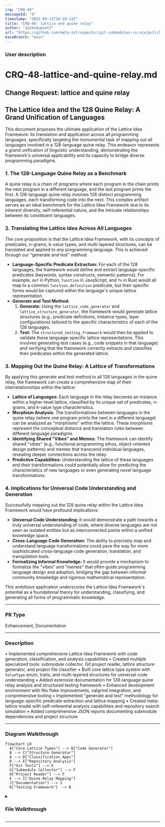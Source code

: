 ```yaml
---
crq: "CRQ-48"
messageId: "9"
timestamp: "2025-09-11T18:59:14Z"
title: "CRQ-48: lattice and quine relay"
author: "jmikedupont2"
url: "https://github.com/meta-introspector/git-submodules-rs-nix/pull/9"
baseBranch: "main"
---
```


### **User description**
# CRQ-48-lattice-and-quine-relay.md

## Change Request: lattice and quine relay
## The Lattice Idea and the 128 Quine Relay: A Grand Unification of Languages

This document proposes the ultimate application of the Lattice Idea Framework: its translation and application across all programming languages, specifically targeting the monumental task of mapping out all languages involved in a 128-language quine relay. This endeavor represents a grand unification of linguistic understanding, demonstrating the framework's universal applicability and its capacity to bridge diverse programming paradigms.

### 1. The 128-Language Quine Relay as a Benchmark

A quine relay is a chain of programs where each program in the chain prints the next program in a different language, and the last program prints the first. A 128-language quine relay involves 128 distinct programming languages, each transforming code into the next. This complex artifact serves as an ideal benchmark for the Lattice Idea Framework due to its inherent diversity, self-referential nature, and the intricate relationships between its constituent languages.

### 2. Translating the Lattice Idea Across All Languages

The core proposition is that the Lattice Idea Framework, with its concepts of predicates, n-grams, k-value types, and multi-layered structures, can be translated and applied to *any* programming language. This is achieved through our "generate and test" method:

*   **Language-Specific Predicate Extraction:** For each of the 128 languages, the framework would define and extract language-specific predicates (keywords, syntax constructs, semantic patterns). For example, `def` in Python, `function` in JavaScript, and `fn` in Rust would all map to a common `function_definition` predicate, but their specific forms would be captured within the language's unique lattice representation.
*   **Generate and Test Method:**
    1.  **Generate:** Using the `lattice_code_generator` and `lattice_structure_generator`, the framework would generate lattice structures (e.g., predicate definitions, instance types, layer configurations) tailored to the specific characteristics of each of the 128 languages.
    2.  **Test:** The `structured_testing_framework` would then be applied to validate these language-specific lattice representations. This involves generating test cases (e.g., code snippets in that language) and verifying that the framework correctly extracts and classifies their predicates within the generated lattice.

### 3. Mapping Out the Quine Relay: A Lattice of Transformations

By applying this generate and test method to all 128 languages in the quine relay, the framework can create a comprehensive map of their interrelationships within the lattice:

*   **Lattice of Languages:** Each language in the relay becomes an instance within a higher-level lattice, classified by its unique set of predicates, n-grams, and k-value type characteristics.
*   **Morphism Analysis:** The transformations between languages in the quine relay (where one program prints the next in a different language) can be analyzed as "morphisms" within the lattice. These morphisms represent the conceptual distance and translation rules between different language paradigms.
*   **Identifying Shared "Vibes" and Memes:** The framework can identify shared "vibes" (e.g., functional programming ethos, object-oriented design patterns) and memes that transcend individual languages, revealing deeper connections across the relay.
*   **Predictive Capabilities:** Understanding the lattice of these languages and their transformations could potentially allow for predicting the characteristics of new languages or even generating novel language transformations.

### 4. Implications for Universal Code Understanding and Generation

Successfully mapping out the 128 quine relay within the Lattice Idea Framework would have profound implications:

*   **Universal Code Understanding:** It would demonstrate a path towards a truly universal understanding of code, where diverse languages are not seen as isolated entities but as interconnected points within a unified knowledge space.
*   **Cross-Language Code Generation:** The ability to precisely map and understand language transformations could pave the way for more sophisticated cross-language code generation, translation, and transpilation tools.
*   **Formalizing Informal Knowledge:** It would provide a mechanism to formalize the "vibes" and "memes" that often guide programming language design and adoption, bridging the gap between informal community knowledge and rigorous mathematical representation.

This ambitious application underscores the Lattice Idea Framework's potential as a foundational theory for understanding, classifying, and generating all forms of programmatic knowledge.


___

### **PR Type**
Enhancement, Documentation


___

### **Description**
• Implemented comprehensive Lattice Idea Framework with code generation, classification, and analysis capabilities
• Created multiple specialized tools: submodule collector, Git project reader, lattice structure generator, and project file classifier
• Built core lattice type system with `ValueType` enum, traits, and multi-layered structures for universal code understanding
• Added extensive documentation for 128-language quine relay analysis and structured testing framework
• Enhanced development environment with Nix flake improvements, valgrind integration, and comprehensive tooling
• Implemented "generate and test" methodology for language-specific predicate extraction and lattice mapping
• Created meta-lattice model with self-referential analysis capabilities and repository search simulation
• Added comprehensive JSON reports documenting submodule dependencies and project structure


___

### Diagram Walkthrough


```mermaid
flowchart LR
  A["Core Lattice Types"] --> B["Code Generator"]
  B --> C["Structure Generator"]
  A --> D["Classification Apps"]
  D --> E["Repository Analysis"]
  F["Git Tools"] --> E
  G["Submodule Collector"] --> F
  H["Project Reader"] --> F
  E --> I["Quine Relay Mapping"]
  J["Documentation"] --> I
  K["Testing Framework"] --> B
```



<details> <summary><h3> File Walkthrough</h3></summary>

<table><thead><tr><th></th><th align="left">Relevant files</th></tr></thead><tbody><tr><td><strong>Configuration changes</strong></td><td><details><summary>2 files</summary><table>
<tr>
  <td>
    <details>
      <summary><strong>flake.nix</strong><dd><code>Enhanced Nix flake with submodule-collector package and development </code><br><code>tools</code></dd></summary>
<hr>

flake.nix

• Removed empty line at the beginning of the file<br> • Added <br><code>submodule-collector</code> package build configuration with Rust toolchain <br>dependencies<br> • Added development tools including <code>jq</code>, <code>valgrind</code>, and <br>various Emacs packages for Rust/OCaml development<br> • Added shell <br>formatting tools like <code>shellcheck</code>, <code>shfmt</code>, and <code>nixpkgs-fmt</code>


</details>


  </td>
  <td><a href="https://github.com/meta-introspector/git-submodules-rs-nix/pull/9/files#diff-206b9ce276ab5971a2489d75eb1b12999d4bf3843b7988cbe8d687cfde61dea0">+34/-1</a>&nbsp; &nbsp; </td>

</tr>

<tr>
  <td>
    <details>
      <summary><strong>shell.nix</strong><dd><code>Added valgrind to development shell dependencies</code>&nbsp; &nbsp; &nbsp; &nbsp; &nbsp; &nbsp; &nbsp; &nbsp; &nbsp; </dd></summary>
<hr>

shell.nix

• Added <code>pkgs.valgrind</code> to the buildInputs list for memory profiling <br>capabilities


</details>


  </td>
  <td><a href="https://github.com/meta-introspector/git-submodules-rs-nix/pull/9/files#diff-e53dfbfffe62ae3c0b411b3938ccffa9fb6a2ecc565f55785ef8daa756631a6b">+1/-1</a>&nbsp; &nbsp; &nbsp; </td>

</tr>
</table></details></td></tr><tr><td><strong>Enhancement</strong></td><td><details><summary>16 files</summary><table>
<tr>
  <td>
    <details>
      <summary><strong>lib.rs</strong><dd><code>Implemented lattice code generation library with procedural macros</code></dd></summary>
<hr>

lattice_code_generator/src/lib.rs

• Created comprehensive code generation library for the Lattice Idea <br>Framework<br> • Implements functions to generate Rust code for <code>ValueType</code> <br>enum, traits, structs, and lattice components<br> • Uses <code>proc_macro2</code> and <br><code>quote</code> crates for programmatic Rust code generation<br> • Includes <br>extensive test coverage for generated code validation


</details>


  </td>
  <td><a href="https://github.com/meta-introspector/git-submodules-rs-nix/pull/9/files#diff-243854d89636db85a935fa955ee16fa44ea3ca7092902bc29701c3a825b0ba0a">+296/-0</a>&nbsp; </td>

</tr>

<tr>
  <td>
    <details>
      <summary><strong>main.rs</strong><dd><code>Implemented Git submodule collector tool with recursive scanning</code></dd></summary>
<hr>

submodule-collector/src/main.rs

• Created command-line tool for scanning Git repositories and their <br>submodules recursively<br> • Implements comprehensive JSON report <br>generation with repository and submodule information<br> • Handles nested <br>submodules and error resilience with detailed failure reporting<br> • Uses <br><code>clap</code>, <code>serde</code>, <code>git2</code>, and <code>walkdir</code> crates for functionality


</details>


  </td>
  <td><a href="https://github.com/meta-introspector/git-submodules-rs-nix/pull/9/files#diff-a47f0db0f72bdfe38e4c5fc28fcb76ddd4adc991f2b12a672f14f8348411c83a">+279/-0</a>&nbsp; </td>

</tr>

<tr>
  <td>
    <details>
      <summary><strong>main.rs</strong><dd><code>Built project file lattice classification system</code>&nbsp; &nbsp; &nbsp; &nbsp; &nbsp; &nbsp; &nbsp; &nbsp; &nbsp; </dd></summary>
<hr>

project_file_lattice_builder/src/main.rs

• Created conceptual lattice builder for project files classification<br> <br>• Implements predicate-based file analysis using word predicates and <br>classification paths<br> • Demonstrates mapping files as "large objects" <br>into lattice structure hierarchy<br> • Includes comprehensive test <br>coverage for predicate extraction and classification


</details>


  </td>
  <td><a href="https://github.com/meta-introspector/git-submodules-rs-nix/pull/9/files#diff-307096deb9eb86f24a90391b001a081a638672a52f8c27651d21c72bcfdcd2a1">+202/-0</a>&nbsp; </td>

</tr>

<tr>
  <td>
    <details>
      <summary><strong>lattice_mapper_app.rs</strong><dd><code>Created lattice mapper for existing code classification</code>&nbsp; &nbsp; </dd></summary>
<hr>

src/lattice_mapper_app.rs

• Implemented conceptual lattice mapping application for existing code <br>classification<br> • Demonstrates "generate and test" method by mapping <br>code into pre-generated lattice structures<br> • Includes simplified <br>lattice types and predicate-based similarity matching<br> • Shows bridge <br>between lattice structure generation and repository classification


</details>


  </td>
  <td><a href="https://github.com/meta-introspector/git-submodules-rs-nix/pull/9/files#diff-d4b10dc90da2ebd2e54c216c08faf398915f797cc4bf2e94185cd40832762c62">+209/-0</a>&nbsp; </td>

</tr>

<tr>
  <td>
    <details>
      <summary><strong>lattice_types.rs</strong><dd><code>Implemented core lattice type system and framework structures</code></dd></summary>
<hr>

src/lattice_types.rs

• Defined core lattice framework types including <code>ValueType</code> enum and <br>trait system<br> • Implemented generic <code>Instance</code>, <code>LatticeLayer</code>, and <code>Lattice</code> <br>structs with trait objects<br> • Created demonstration of multi-layered <br>lattice with different value types (2-value, 3-value)<br> • Includes <br>comprehensive type system for the Lattice Idea Framework


</details>


  </td>
  <td><a href="https://github.com/meta-introspector/git-submodules-rs-nix/pull/9/files#diff-b4cbc31fe99d9b693a12612fdfbcbb6a05afbab7836ee96ef34759a80eea2dfc">+196/-0</a>&nbsp; </td>

</tr>

<tr>
  <td>
    <details>
      <summary><strong>repo_search_simulator.rs</strong><dd><code>Built repository search simulator with predicate-based classification</code></dd></summary>
<hr>

src/repo_search_simulator.rs

• Created repository search simulation using predicate-based <br>classification<br> • Implements "search by example" functionality across <br>mock repositories<br> • Demonstrates lattice framework application for <br>large codebase similarity detection<br> • Includes predicate extraction <br>and similarity scoring algorithms


</details>


  </td>
  <td><a href="https://github.com/meta-introspector/git-submodules-rs-nix/pull/9/files#diff-0fd44409289d811f50e94913ae801d7ed5c483e8798303c297ac9854807cfe41">+202/-0</a>&nbsp; </td>

</tr>

<tr>
  <td>
    <details>
      <summary><strong>meta_lattice_model.rs</strong><dd><code>Created meta-lattice model with self-referential analysis capabilities</code></dd></summary>
<hr>

src/meta_lattice_model.rs

• Implemented self-referential meta-model of the Lattice Idea <br>Framework<br> • Demonstrates framework's capacity for analyzing its own <br>structure and finding similar models<br> • Creates conceptual <br>representation with multi-layered concept hierarchy<br> • Shows <br>self-analysis and similarity detection capabilities


</details>


  </td>
  <td><a href="https://github.com/meta-introspector/git-submodules-rs-nix/pull/9/files#diff-4ad95f3ed0d6e795cabcf8199fb28fa159aef84b4f32e578f55079fa94e07625">+153/-0</a>&nbsp; </td>

</tr>

<tr>
  <td>
    <details>
      <summary><strong>analyze_strings.rs</strong><dd><code>Enhanced string analysis with n-gram generation and ontology </code><br><code>compression</code></dd></summary>
<hr>

report-analyzer-rs/src/analyze_strings.rs

• Implemented comprehensive string analysis with token frequency <br>counting<br> • Added n-gram generation and analysis with iterative <br>compression using emoji ontology<br> • Created suggested rules generation <br>based on token patterns and frequencies<br> • Includes convergence <br>detection and practical iteration limits


</details>


  </td>
  <td><a href="https://github.com/meta-introspector/git-submodules-rs-nix/pull/9/files#diff-2972c1dbf1387f1fc356a8a7315beb271dcacb9eb512719d2ac60d15084a7c1a">+171/-0</a>&nbsp; </td>

</tr>

<tr>
  <td>
    <details>
      <summary><strong>lattice_classifier_app.rs</strong><dd><code>Built lattice classifier for predicate-based text classification</code></dd></summary>
<hr>

src/lattice_classifier_app.rs

• Created lattice-based text classification application using <br>predicate presence<br> • Implements word predicate extraction and instance <br>representation in lattice layers<br> • Demonstrates "search by example" <br>classification with conceptual lattice structures<br> • Shows practical <br>application of generated lattice types for text analysis


</details>


  </td>
  <td><a href="https://github.com/meta-introspector/git-submodules-rs-nix/pull/9/files#diff-2046e6cf0881f2c6f04e40c623dbf7b071fa54d0b330bd758caea2f306c79f59">+188/-0</a>&nbsp; </td>

</tr>

<tr>
  <td>
    <details>
      <summary><strong>lib.rs</strong><dd><code>Implemented Git project reader library with comprehensive testing</code></dd></summary>
<hr>

git_project_reader/src/lib.rs

• Created library for reading Git project information including <br>tracked files and status<br> • Implements <code>GitProjectInfo</code> struct with <br>comprehensive repository data collection<br> • Uses <code>git2</code> crate for <br>repository operations and shell commands for git status<br> • Includes <br>extensive test coverage with temporary repository creation


</details>


  </td>
  <td><a href="https://github.com/meta-introspector/git-submodules-rs-nix/pull/9/files#diff-258b44c334cd672e0393e8cad155edd07074a84e46a6c7389d9d227e07b3e1d8">+174/-0</a>&nbsp; </td>

</tr>

<tr>
  <td>
    <details>
      <summary><strong>grand_unified_search.rs</strong><dd><code>Outlined Grand Unified Search system with self-analysis capabilities</code></dd></summary>
<hr>

src/grand_unified_search.rs

• Created conceptual outline for Grand Unified Search system<br> • <br>Demonstrates self-parsing, similarity search across repositories, and <br>LLM integration<br> • Includes placeholder implementations for <code>syn</code> <br>parsing, LLM queries, and submodule tools<br> • Shows theoretical <br>framework for large-scale code analysis and knowledge extraction


</details>


  </td>
  <td><a href="https://github.com/meta-introspector/git-submodules-rs-nix/pull/9/files#diff-b8a48c02f53b75052bc23d20df7488207a5b86d7815d3fb29ef0b8b985553ab1">+148/-0</a>&nbsp; </td>

</tr>

<tr>
  <td>
    <details>
      <summary><strong>lattice_model.rs</strong><dd><code>Created foundational lattice model types and predicate classifier</code></dd></summary>
<hr>

src/lattice_model.rs

• Implemented core lattice model types with <code>ValueType</code> enum and trait <br>system<br> • Created <code>Instance</code>, <code>LatticeLayer</code>, and <code>Lattice</code> structs for <br>framework representation<br> • Added <code>PredicateClassifier</code> for word <br>predicate extraction from text<br> • Provides foundational types for the <br>Lattice Idea Framework implementation


</details>


  </td>
  <td><a href="https://github.com/meta-introspector/git-submodules-rs-nix/pull/9/files#diff-780a4d5fb95789264d299113f8c45e066dafc4aa039180f7494020e35c5246b6">+136/-0</a>&nbsp; </td>

</tr>

<tr>
  <td>
    <details>
      <summary><strong>word_predicate_analyzer.rs</strong><dd><code>Built word predicate analyzer with n-gram generation</code>&nbsp; &nbsp; &nbsp; &nbsp; &nbsp; </dd></summary>
<hr>

src/word_predicate_analyzer.rs

• Implemented word predicate analysis using lattice type definitions<br> • <br>Created text tokenization and vocabulary-based predicate extraction<br> • <br>Added n-gram generation for predicate sequences and pattern analysis<br> • <br>Demonstrates practical application of lattice framework for text <br>analysis


</details>


  </td>
  <td><a href="https://github.com/meta-introspector/git-submodules-rs-nix/pull/9/files#diff-8b1a5639c122dab7e9c36fd0dac9ffa1dd9fbbbb4fb5d68eca6be406d0f63e83">+95/-0</a>&nbsp; &nbsp; </td>

</tr>

<tr>
  <td>
    <details>
      <summary><strong>main.rs</strong><dd><code>Implemented lattice structure generator with hierarchical organization</code></dd></summary>
<hr>

lattice_structure_generator/src/main.rs

• Created structured lattice generation system with parameterized <br>configuration<br> • Generates hierarchical directory structure <br>representing lattice layers and instances<br> • Uses <br><code>lattice_code_generator</code> library to create core lattice components<br> • <br>Demonstrates conceptual mapping of existing code into generated <br>lattice structure


</details>


  </td>
  <td><a href="https://github.com/meta-introspector/git-submodules-rs-nix/pull/9/files#diff-0503dd508e5c7168f8b6b74fb16594f291c5cead8790bfaec55d85ac576166f2">+82/-0</a>&nbsp; &nbsp; </td>

</tr>

<tr>
  <td>
    <details>
      <summary><strong>lib.rs</strong><dd><code>Added ZOS lattice builder for project file classification</code></dd></summary>
<hr>

src/lib.rs

• Added <code>build_zos_lattice</code> function for creating project-specific <br>lattice structures<br> • Implements file classification into different <br>lattice layers based on file types and paths<br> • Uses predicate-based <br>classification for organizing files into conceptual hierarchy<br> • <br>Integrates with lattice model types for comprehensive project analysis


</details>


  </td>
  <td><a href="https://github.com/meta-introspector/git-submodules-rs-nix/pull/9/files#diff-b1a35a68f14e696205874893c07fd24fdb88882b47c23cc0e0c80a30c7d53759">+78/-0</a>&nbsp; &nbsp; </td>

</tr>

<tr>
  <td>
    <details>
      <summary><strong>main.rs</strong><dd><code>Built lattice generator application for code generation workflow</code></dd></summary>
<hr>

lattice_generator_app/src/main.rs

• Created application for generating lattice code components to files<br> <br>• Uses <code>lattice_code_generator</code> library to create all core lattice <br>structures<br> • Writes generated Rust code to organized file structure in <br>output directory<br> • Provides practical tool for creating lattice <br>framework implementations


</details>


  </td>
  <td><a href="https://github.com/meta-introspector/git-submodules-rs-nix/pull/9/files#diff-ba3c74e9dedda9c826a5198e4fb1879be1cc3251ad2be3b8bd4cef25d22bf646">+56/-0</a>&nbsp; &nbsp; </td>

</tr>
</table></details></td></tr><tr><td><strong>Tests</strong></td><td><details><summary>1 files</summary><table>
<tr>
  <td>
    <details>
      <summary><strong>git-config-parser.rs</strong><dd><code>Added comprehensive tests for Git configuration parser</code>&nbsp; &nbsp; &nbsp; </dd></summary>
<hr>

src/bin/git-config-parser.rs

• Added comprehensive test suite for Git configuration parsing <br>functions<br> • Tests cover empty configs, sections-only, comments, <br>multiple sections, and submodules<br> • Validates parsing of <code>.gitconfig</code> <br>and <code>.gitmodules</code> file formats<br> • Ensures robust handling of various Git <br>configuration scenarios


</details>


  </td>
  <td><a href="https://github.com/meta-introspector/git-submodules-rs-nix/pull/9/files#diff-c6637247fafdce9d1d89c2b644040bf28a6f3f2adac43f626011adbf1cb6a975">+131/-1</a>&nbsp; </td>

</tr>
</table></details></td></tr><tr><td><strong>Documentation</strong></td><td><details><summary>5 files</summary><table>
<tr>
  <td>
    <details>
      <summary><strong>submodule_report.json</strong><dd><code>Complete submodule inventory and dependency mapping report</code></dd></summary>
<hr>

submodule_report.json

• Added comprehensive JSON report documenting 2021 lines of repository <br>and submodule information<br> • Cataloged repositories with their paths, <br>URLs, and nested submodule structures<br> • Included major projects like <br>lattice-introspector, minizinc-introspector, git-submodule-tools-rs, <br>and various vendor dependencies<br> • Documented complex submodule <br>hierarchies with external dependencies from GitHub, Apache, <br>WebAssembly, and other sources


</details>


  </td>
  <td><a href="https://github.com/meta-introspector/git-submodules-rs-nix/pull/9/files#diff-cf55860203aefdb6b0dd57e87aa0929dd59f5d9ef2f3e88568b54dc25898e3a7">+2021/-0</a></td>

</tr>

<tr>
  <td>
    <details>
      <summary><strong>CRQ-48-lattice-and-quine-relay.md</strong><dd><code>Lattice framework for 128-language quine relay analysis</code>&nbsp; &nbsp; </dd></summary>
<hr>

docs/crq_standardized/CRQ-48-lattice-and-quine-relay.md

• Added comprehensive documentation for the Lattice Idea Framework <br>applied to 128-language quine relay<br> • Described methodology for <br>language-specific predicate extraction using <code>def</code>, <code>function</code>, <code>fn</code> <br>keywords<br> • Outlined generate and test approach with <br><code>lattice_code_generator</code> and <code>structured_testing_framework</code><br> • Detailed <br>morphism analysis and predictive capabilities for cross-language <br>transformations


</details>


  </td>
  <td><a href="https://github.com/meta-introspector/git-submodules-rs-nix/pull/9/files#diff-ac1a0c1e2463866634f85d0f5f1d0869206ca883b75cacc57a8ecd6e324310ce">+38/-0</a>&nbsp; &nbsp; </td>

</tr>

<tr>
  <td>
    <details>
      <summary><strong>structured_testing_framework.md</strong><dd><code>Structured testing framework for knowledge extraction</code>&nbsp; &nbsp; &nbsp; &nbsp; </dd></summary>
<hr>

docs/structured_testing_framework.md

• Introduced structured testing framework based on Lattice Idea <br>principles<br> • Defined lattice-guided test case generation and <br>predicate-driven assertions<br> • Outlined layered evaluation methodology <br>from simple to complex k-value types<br> • Described resonance <br>verification and iterative improvement processes


</details>


  </td>
  <td><a href="https://github.com/meta-introspector/git-submodules-rs-nix/pull/9/files#diff-9f5eb85b0a07c965e710e4da924aa3748a0d39a6bdabf23e67b320caed5ec658">+38/-0</a>&nbsp; &nbsp; </td>

</tr>

<tr>
  <td>
    <details>
      <summary><strong>CRQ-003-deep-dive-and-reflection-on-nix-development-environment-graph.md</strong><dd><code>Nix development environment graph analysis change request</code></dd></summary>
<hr>

docs/crq_standardized/CRQ-003-deep-dive-and-reflection-on-nix-development-environment-graph.md

• Added change request for analyzing Nix development environment <br>dependency graph<br> • Outlined methodology for examining <br><code>devshell_graph.dot</code> file nodes and edges<br> • Described reflection process <br>for documenting graph structure and optimization opportunities<br> • <br>Included partial progress notes on initial DOT file observations


</details>


  </td>
  <td><a href="https://github.com/meta-introspector/git-submodules-rs-nix/pull/9/files#diff-b282b43f374ed6c51133aa4111b710c2805811f8607431640736bdf06eb4e940">+58/-0</a>&nbsp; &nbsp; </td>

</tr>

<tr>
  <td>
    <details>
      <summary><strong>CRQ-018-the-branch-as-a-holistic-development-unit.md</strong><dd><code>Branch as holistic development unit philosophy</code>&nbsp; &nbsp; &nbsp; &nbsp; &nbsp; &nbsp; &nbsp; &nbsp; &nbsp; &nbsp; &nbsp; </dd></summary>
<hr>

docs/crq_standardized/CRQ-018-the-branch-as-a-holistic-development-unit.md

• Introduced philosophical framework treating Git branches as holistic <br>development units<br> • Defined branches as CRQ, commit, vibe, vector, <br>function, type, expression, and meme<br> • Outlined benefits for holistic <br>development and AI integration<br> • Described expected outcomes for <br>improved code quality and architectural coherence


</details>


  </td>
  <td><a href="https://github.com/meta-introspector/git-submodules-rs-nix/pull/9/files#diff-2832ecc2da1157f0deb2c08520db29562ce395f8edb92b1a1fe8a26c8826cf98">+39/-0</a>&nbsp; &nbsp; </td>

</tr>
</table></details></td></tr><tr><td><strong>Additional files</strong></td><td><details><summary>101 files</summary><table>
<tr>
  <td><strong>.git_commit_message.txt</strong></td>
  <td><a href="https://github.com/meta-introspector/git-submodules-rs-nix/pull/9/files#diff-993228305b4d0adb47d3b4e0b45e35a0ab0fc9b43cd5e689feef1c3a1008e64d">+0/-3</a>&nbsp; &nbsp; &nbsp; </td>

</tr>

<tr>
  <td><strong>Cargo.toml</strong></td>
  <td><a href="https://github.com/meta-introspector/git-submodules-rs-nix/pull/9/files#diff-2e9d962a08321605940b5a657135052fbcef87b5e360662bb527c96d9a615542">+10/-1</a>&nbsp; &nbsp; </td>

</tr>

<tr>
  <td><strong>README.md</strong></td>
  <td><a href="https://github.com/meta-introspector/git-submodules-rs-nix/pull/9/files#diff-b335630551682c19a781afebcf4d07bf978fb1f8ac04c6bf87428ed5106870f5">+102/-0</a>&nbsp; </td>

</tr>

<tr>
  <td><strong>SOP_Nix_Graph_Reflection.md</strong></td>
  <td><a href="https://github.com/meta-introspector/git-submodules-rs-nix/pull/9/files#diff-9eea4a14e7fcdfa68232da66ffba61faa6fb8f7d84cad0f3f9264f56731fa920">+88/-0</a>&nbsp; &nbsp; </td>

</tr>

<tr>
  <td><strong>abstract_mathematical_idea.tex</strong></td>
  <td><a href="https://github.com/meta-introspector/git-submodules-rs-nix/pull/9/files#diff-69622bfa494d6fe61c7698baf13b5efc26d6672adef2ec3e0efa0d3e6555f3a5">+76/-0</a>&nbsp; &nbsp; </td>

</tr>

<tr>
  <td><strong>my_profiling_bench.rs</strong></td>
  <td><a href="https://github.com/meta-introspector/git-submodules-rs-nix/pull/9/files#diff-ba6682e5e5c2b85faec0653350824785fbc61e8b011444d3fc293fc73a8eff5f">+36/-0</a>&nbsp; &nbsp; </td>

</tr>

<tr>
  <td><strong>boot.sh</strong></td>
  <td><a href="https://github.com/meta-introspector/git-submodules-rs-nix/pull/9/files#diff-c270322e6f914001c9d1d23e01d1eefe9469337f284b0c0a920c5f843a15b373">+38/-0</a>&nbsp; &nbsp; </td>

</tr>

<tr>
  <td><strong>concept_word_as_predicate.md</strong></td>
  <td><a href="https://github.com/meta-introspector/git-submodules-rs-nix/pull/9/files#diff-8a4ed928664c47b3be475e7d3851ba8482b5c73a3fd143b0d0457100974cffff">+20/-0</a>&nbsp; &nbsp; </td>

</tr>

<tr>
  <td><strong>creative_expressions.md</strong></td>
  <td><a href="https://github.com/meta-introspector/git-submodules-rs-nix/pull/9/files#diff-4a1fc95b2b659d0083f480aca6584896dd24abd0c4273e6b8ae8441e9f39b43d">+106/-0</a>&nbsp; </td>

</tr>

<tr>
  <td><strong>CRQ-004-rust-documentation-rustdoc-updates-for-binaries.md</strong></td>
  <td><a href="https://github.com/meta-introspector/git-submodules-rs-nix/pull/9/files#diff-abd0edba3c84273f87250e0054f5bad2327767556eb2af57cd9f5fb65c566405">+35/-0</a>&nbsp; &nbsp; </td>

</tr>

<tr>
  <td><strong>CRQ-005-readme-md-updates.md</strong></td>
  <td><a href="https://github.com/meta-introspector/git-submodules-rs-nix/pull/9/files#diff-2e437d6523601d99fe5a18d8e8e2f632742e5d3f26eb02671b3962803589e832">+34/-0</a>&nbsp; &nbsp; </td>

</tr>

<tr>
  <td><strong>CRQ-006-formal-qa-procedures-and-standard-operating-procedures-sops-development.md</strong></td>
  <td><a href="https://github.com/meta-introspector/git-submodules-rs-nix/pull/9/files#diff-62a915240d316f6f1730714794d1f7433c4784005098e1a5ad018e6a516d760f">+37/-0</a>&nbsp; &nbsp; </td>

</tr>

<tr>
  <td><strong>CRQ-007-comprehensive-project-testing.md</strong></td>
  <td><a href="https://github.com/meta-introspector/git-submodules-rs-nix/pull/9/files#diff-f52bc4442b7dab07cb9b602ad562e7b6592867befdb4d2ff9369f42e78b74ac5">+37/-0</a>&nbsp; &nbsp; </td>

</tr>

<tr>
  <td><strong>CRQ-008-the-crq-of-crqs.md</strong></td>
  <td><a href="https://github.com/meta-introspector/git-submodules-rs-nix/pull/9/files#diff-e5088eb9e08387c4341abf4486b657744b2f1a0fe8177b5cd9a3d0c54b810583">+36/-0</a>&nbsp; &nbsp; </td>

</tr>

<tr>
  <td><strong>CRQ-009-git-project-reader-library-and-integration.md</strong></td>
  <td><a href="https://github.com/meta-introspector/git-submodules-rs-nix/pull/9/files#diff-2d3dbe720e4c081729b00d4a7e748b3dfdb27c469fd6a85a95ebc6b8862bc69d">+37/-0</a>&nbsp; &nbsp; </td>

</tr>

<tr>
  <td><strong>CRQ-010-sop-documentation-and-cargo-lock-update.md</strong></td>
  <td><a href="https://github.com/meta-introspector/git-submodules-rs-nix/pull/9/files#diff-adad5ca581fcf01563ae88abc1fcb0a7b1bf007281559ea6aa75b8d511dca737">+38/-0</a>&nbsp; &nbsp; </td>

</tr>

<tr>
  <td><strong>CRQ-011-github-cli-sops-and-wrapper-scripts.md</strong></td>
  <td><a href="https://github.com/meta-introspector/git-submodules-rs-nix/pull/9/files#diff-b6ff24e9d17b8ff4a58807a0d8c20065f7a8c4545957617bbace55916f153021">+46/-0</a>&nbsp; &nbsp; </td>

</tr>

<tr>
  <td><strong>CRQ-012-integrate-git-submodule-tools-into-lattice-system.md</strong></td>
  <td><a href="https://github.com/meta-introspector/git-submodules-rs-nix/pull/9/files#diff-32f72223bf8cc82b54485b0bfb5bbfe98437d26abfcff608c2a320f8ec8120a2">+32/-0</a>&nbsp; &nbsp; </td>

</tr>

<tr>
  <td><strong>CRQ-013-integrate-gitoxide-into-lattice-system.md</strong></td>
  <td><a href="https://github.com/meta-introspector/git-submodules-rs-nix/pull/9/files#diff-195bfc579b532e53586ffc1b892e250984a7804dafd1c6576702f29a625f4df0">+32/-0</a>&nbsp; &nbsp; </td>

</tr>

<tr>
  <td><strong>CRQ-014-integrate-magoo-into-lattice-system.md</strong></td>
  <td><a href="https://github.com/meta-introspector/git-submodules-rs-nix/pull/9/files#diff-0c06fa194ecff963a8198ba81ec47c86086593f8b4b4f7356ca50d041b80f87e">+32/-0</a>&nbsp; &nbsp; </td>

</tr>

<tr>
  <td><strong>CRQ-015-integrate-naersk-into-lattice-system.md</strong></td>
  <td><a href="https://github.com/meta-introspector/git-submodules-rs-nix/pull/9/files#diff-dc9f5dcad9bf75f383fa78a8e4fe7b478c7f44e0adc11c153c2cd5c024d4547b">+32/-0</a>&nbsp; &nbsp; </td>

</tr>

<tr>
  <td><strong>CRQ-016-integrate-submod-into-lattice-system.md</strong></td>
  <td><a href="https://github.com/meta-introspector/git-submodules-rs-nix/pull/9/files#diff-ff885ea72545ac0d5d6b661eecc61246dcf144d723df659a1b189efa572b664c">+32/-0</a>&nbsp; &nbsp; </td>

</tr>

<tr>
  <td><strong>CRQ-017-submodule-lattice-integration-crqs-and-task-files.md</strong></td>
  <td><a href="https://github.com/meta-introspector/git-submodules-rs-nix/pull/9/files#diff-715470e987b31c9a9f6c1cfe2f9c072b2bc00b7040c0b76060f35de4e79e5f92">+36/-0</a>&nbsp; &nbsp; </td>

</tr>

<tr>
  <td><strong>CRQ-019-one-to-one-mapping-of-crq-to-branch-and-pull-request.md</strong></td>
  <td><a href="https://github.com/meta-introspector/git-submodules-rs-nix/pull/9/files#diff-564ce4eb098ed3bb171534f310f55239586262f320c688b2fb4c3fd0524ac2f8">+38/-0</a>&nbsp; &nbsp; </td>

</tr>

<tr>
  <td><strong>CRQ-020-braindump-update-and-crq-status-reflection.md</strong></td>
  <td><a href="https://github.com/meta-introspector/git-submodules-rs-nix/pull/9/files#diff-c4ef172e05429d8d67e528855c74922f500d612544ca49a2bba6dfe9618251b6">+34/-0</a>&nbsp; &nbsp; </td>

</tr>

<tr>
  <td><strong>CRQ-024-new-sops-for-crq-driven-development.md</strong></td>
  <td><a href="https://github.com/meta-introspector/git-submodules-rs-nix/pull/9/files#diff-edf47b642d473b24d43282565ed04f55e84181fb6396d718e673470923761d8d">+35/-0</a>&nbsp; &nbsp; </td>

</tr>

<tr>
  <td><strong>CRQ-025-rust-code-generation-for-lattice-structures-programmatic-construction-of-the-framework.md</strong></td>
  <td><a href="https://github.com/meta-introspector/git-submodules-rs-nix/pull/9/files#diff-7dc2ace370b12ddd100af187f4ba6d6d6001aaade046298ecdab7484822b5174">+36/-0</a>&nbsp; &nbsp; </td>

</tr>

<tr>
  <td><strong>CRQ-026-zos-sequence-self-application-iterative-attribute-expansion.md</strong></td>
  <td><a href="https://github.com/meta-introspector/git-submodules-rs-nix/pull/9/files#diff-9c2012fc7f8bbf404288787385d776cedab9b119121856b2a9a7b4b584f01d3f">+31/-0</a>&nbsp; &nbsp; </td>

</tr>

<tr>
  <td><strong>CRQ-027-Open_Source_Language_and_Compiler_Classification_The_1k_Repo_Grounding.md</strong></td>
  <td><a href="https://github.com/meta-introspector/git-submodules-rs-nix/pull/9/files#diff-2cd54cbd9ef78791fbed3097e1327b3a87b6cafc69a71e9ff1f60b15c220c437">+40/-0</a>&nbsp; &nbsp; </td>

</tr>

<tr>
  <td><strong>CRQ-28-audited-llm-interaction.md</strong></td>
  <td><a href="https://github.com/meta-introspector/git-submodules-rs-nix/pull/9/files#diff-71ded38638ad554ba9c9dcf865012a6f35876f8cb25797a3ae3edc30d9a2d34d">+38/-0</a>&nbsp; &nbsp; </td>

</tr>

<tr>
  <td><strong>CRQ-29-conceptual-rust-lattice-types.md</strong></td>
  <td><a href="https://github.com/meta-introspector/git-submodules-rs-nix/pull/9/files#diff-e44703aac23ac28a428cc63faecc3e9486b422f46c9276010386519011fde66d">+56/-0</a>&nbsp; &nbsp; </td>

</tr>

<tr>
  <td><strong>CRQ-30-concrete-lattice-analysis-example.md</strong></td>
  <td><a href="https://github.com/meta-introspector/git-submodules-rs-nix/pull/9/files#diff-1c800f91d868ed987de12c40601586726adf434dbf607dfb4c814d5715fb3b8e">+54/-0</a>&nbsp; &nbsp; </td>

</tr>

<tr>
  <td><strong>CRQ-31-crq-001-review-git-log-patch.md</strong></td>
  <td><a href="https://github.com/meta-introspector/git-submodules-rs-nix/pull/9/files#diff-a871ee19bb38959d789ee7a3df0a935298e5082a8a0b429ca86936f11c4dc844">+7/-0</a>&nbsp; &nbsp; &nbsp; </td>

</tr>

<tr>
  <td><strong>CRQ-32-crq-002-automate-sops-to-rust.md</strong></td>
  <td><a href="https://github.com/meta-introspector/git-submodules-rs-nix/pull/9/files#diff-03b41ca901e9a0b3ac38680ba13014440e0ba3723eb174cfd3376f9d275b46c4">+3/-0</a>&nbsp; &nbsp; &nbsp; </td>

</tr>

<tr>
  <td><strong>CRQ-33-crq-002-submodule-report-function-development.md</strong></td>
  <td><a href="https://github.com/meta-introspector/git-submodules-rs-nix/pull/9/files#diff-32f8d2f5ee6181f0979697737d27d33711a32fcfb99a6ca3b125b46975e225e0">+44/-0</a>&nbsp; &nbsp; </td>

</tr>

<tr>
  <td><strong>CRQ-34-crq-003-context-introspector.md</strong></td>
  <td><a href="https://github.com/meta-introspector/git-submodules-rs-nix/pull/9/files#diff-daafb6f83eb1ccdd1fbbd3ee53f1a9e417a4e5042e74e0c3d4fc5e60d4229044">+3/-0</a>&nbsp; &nbsp; &nbsp; </td>

</tr>

<tr>
  <td><strong>CRQ-35-crq-004-formalize-interaction-procedure.md</strong></td>
  <td><a href="https://github.com/meta-introspector/git-submodules-rs-nix/pull/9/files#diff-60aaf7c66586ccc58757a027cbf2488d846408993d726099db972233d3176214">+3/-0</a>&nbsp; &nbsp; &nbsp; </td>

</tr>

<tr>
  <td><strong>CRQ-36-crq-005-strategic-alignment.md</strong></td>
  <td><a href="https://github.com/meta-introspector/git-submodules-rs-nix/pull/9/files#diff-72de710f48ccac4d2a52344fccbe5548dc70de73fc85cecabb6c18e5eaedcd30">+3/-0</a>&nbsp; &nbsp; &nbsp; </td>

</tr>

<tr>
  <td><strong>CRQ-37-crq-006-process-unification-kether-review.md</strong></td>
  <td><a href="https://github.com/meta-introspector/git-submodules-rs-nix/pull/9/files#diff-17877ca6ae284ede5ff98cad8fdb67b32304d207ac4a1d6614101b8038c23f65">+3/-0</a>&nbsp; &nbsp; &nbsp; </td>

</tr>

<tr>
  <td><strong>CRQ-38-crq-007-gitmodules-recon.md</strong></td>
  <td><a href="https://github.com/meta-introspector/git-submodules-rs-nix/pull/9/files#diff-8394a2316e9a4f6f656e8861f7c0abddddb6edeeb82118c6d7e179872b68743e">+3/-0</a>&nbsp; &nbsp; &nbsp; </td>

</tr>

<tr>
  <td><strong>CRQ-39-crq-008-category-theory-hott-submodules.md</strong></td>
  <td><a href="https://github.com/meta-introspector/git-submodules-rs-nix/pull/9/files#diff-f613840ff525a7bafbba373fbb4d03fa1f722fc2e6ff1d03549bfea04c0386ac">+3/-0</a>&nbsp; &nbsp; &nbsp; </td>

</tr>

<tr>
  <td><strong>CRQ-40-crq-009-grand-unified-framework.md</strong></td>
  <td><a href="https://github.com/meta-introspector/git-submodules-rs-nix/pull/9/files#diff-7e6b56d87fe72ef2d770c603382d247ea4cfb398eb2b469dd1962d3906729078">+3/-0</a>&nbsp; &nbsp; &nbsp; </td>

</tr>

<tr>
  <td><strong>CRQ-41-crq-009-grand-unified-framework-zoomed-in.md</strong></td>
  <td><a href="https://github.com/meta-introspector/git-submodules-rs-nix/pull/9/files#diff-c1522a230ece898026d70ecfa879f41372c980b65010635e92c1e75cbb21ecfd">+3/-0</a>&nbsp; &nbsp; &nbsp; </td>

</tr>

<tr>
  <td><strong>CRQ-42-crq-009-grand-unified-framework-zoomed-out.md</strong></td>
  <td><a href="https://github.com/meta-introspector/git-submodules-rs-nix/pull/9/files#diff-572bbb67558c8a702bf4a33d76826c6c84c5cf73debb82430dd003ba250d8793">+3/-0</a>&nbsp; &nbsp; &nbsp; </td>

</tr>

<tr>
  <td><strong>CRQ-43-crq-010-dynamic-information-flow.md</strong></td>
  <td><a href="https://github.com/meta-introspector/git-submodules-rs-nix/pull/9/files#diff-619ae2ff9e176380df968e83459a2d823b79e4c6fda344754751b76e5b7a75a3">+3/-0</a>&nbsp; &nbsp; &nbsp; </td>

</tr>

<tr>
  <td><strong>CRQ-44-crq-011-bott-periodicity.md</strong></td>
  <td><a href="https://github.com/meta-introspector/git-submodules-rs-nix/pull/9/files#diff-5f9f7416c3608efe6c1b19e595cb0878c75a3f2ddc768023c156969ec1b4d984">+3/-0</a>&nbsp; &nbsp; &nbsp; </td>

</tr>

<tr>
  <td><strong>CRQ-45-crq-012-naersk-integration.md</strong></td>
  <td><a href="https://github.com/meta-introspector/git-submodules-rs-nix/pull/9/files#diff-470a1c728bb70a8a61d4e65af40a7b31b2b0b45ca178560296b9efdfbf92b3c8">+3/-0</a>&nbsp; &nbsp; &nbsp; </td>

</tr>

<tr>
  <td><strong>CRQ-46-crq-document-index.md</strong></td>
  <td><a href="https://github.com/meta-introspector/git-submodules-rs-nix/pull/9/files#diff-1025a7059be193fa9c2ee78e0255a651a814adf34ca25336094398c8226ad8c1">+40/-0</a>&nbsp; &nbsp; </td>

</tr>

<tr>
  <td><strong>CRQ-47-k-value-type-semantics.md</strong></td>
  <td><a href="https://github.com/meta-introspector/git-submodules-rs-nix/pull/9/files#diff-0f874fa63e16d743b757bb6a7c3068c38afba47e7d3013dcd02671ca5307ca66">+41/-0</a>&nbsp; &nbsp; </td>

</tr>

<tr>
  <td><strong>CRQ-49-lattice-code-generation-and-mapping.md</strong></td>
  <td><a href="https://github.com/meta-introspector/git-submodules-rs-nix/pull/9/files#diff-9b118fd4693a05a3da50a0e898dd0c1b08b54718e9c7589ed73462419a3de8a4">+45/-0</a>&nbsp; &nbsp; </td>

</tr>

<tr>
  <td><strong>CRQ-50-llm-communication-protocol.md</strong></td>
  <td><a href="https://github.com/meta-introspector/git-submodules-rs-nix/pull/9/files#diff-4f756135cea4ba6bf7fba1822e8665a1ef326664d3434b5fd18c47455918194b">+40/-0</a>&nbsp; &nbsp; </td>

</tr>

<tr>
  <td><strong>CRQ-51-meta-lattice-application.md</strong></td>
  <td><a href="https://github.com/meta-introspector/git-submodules-rs-nix/pull/9/files#diff-e3b1a8fdea63612f200062e72fa25db30e45624a98678e72cb8d2f41f337784c">+32/-0</a>&nbsp; &nbsp; </td>

</tr>

<tr>
  <td><strong>CRQ-52-orchestration-layer-architecture.md</strong></td>
  <td><a href="https://github.com/meta-introspector/git-submodules-rs-nix/pull/9/files#diff-da8bd15db6da5c9a2b7a63a28305682987e8ded82d1be1223a264f3a613ec881">+50/-0</a>&nbsp; &nbsp; </td>

</tr>

<tr>
  <td><strong>CRQ-53-recursive-decomposition.md</strong></td>
  <td><a href="https://github.com/meta-introspector/git-submodules-rs-nix/pull/9/files#diff-9bada1d9e91dc77a5a2adb2d46033f5b92748e37882b6bb91955cfbf3c56d7e2">+40/-0</a>&nbsp; &nbsp; </td>

</tr>

<tr>
  <td><strong>grand_unified_search_architecture.md</strong></td>
  <td><a href="https://github.com/meta-introspector/git-submodules-rs-nix/pull/9/files#diff-5a63bd97f21f12fac52fca20cd40fad7ae0e38ebc42cd87c6c5c66e16755076f">+43/-0</a>&nbsp; &nbsp; </td>

</tr>

<tr>
  <td><strong>Meme_CRQ_Commit_Message.md</strong></td>
  <td><a href="https://github.com/meta-introspector/git-submodules-rs-nix/pull/9/files#diff-a0e667739fed70091e8ed06ac9c0de5656b8f4ff368a63026066561cfb690d24">+11/-0</a>&nbsp; &nbsp; </td>

</tr>

<tr>
  <td><strong>gta.md</strong></td>
  <td><a href="https://github.com/meta-introspector/git-submodules-rs-nix/pull/9/files#diff-ab9e240b593becd5366f2671d92a077e23ef32371405c829a47a78442f24d273">+7/-0</a>&nbsp; &nbsp; &nbsp; </td>

</tr>

<tr>
  <td><strong>gta1.md</strong></td>
  <td><a href="https://github.com/meta-introspector/git-submodules-rs-nix/pull/9/files#diff-19867bc3a0db962973b5ae2068e5996edde18c0bc6e291b7deaf376e0b80f42c">+3/-0</a>&nbsp; &nbsp; &nbsp; </td>

</tr>

<tr>
  <td><strong>oss_language_classification.md</strong></td>
  <td><a href="https://github.com/meta-introspector/git-submodules-rs-nix/pull/9/files#diff-1beb0ce21ddf24339147d323ec6b2bada6eb245f4ab4b5ab3bd92ee02520c3e5">+35/-0</a>&nbsp; &nbsp; </td>

</tr>

<tr>
  <td><strong>resonance_analysis.md</strong></td>
  <td><a href="https://github.com/meta-introspector/git-submodules-rs-nix/pull/9/files#diff-81fd0277e6c643b5840b226540f5a1bc2c5bdb58bf2cc6da3886a4920f0eb648">+29/-0</a>&nbsp; &nbsp; </td>

</tr>

<tr>
  <td><strong>scalable_analysis_of_large_repositories.md</strong></td>
  <td><a href="https://github.com/meta-introspector/git-submodules-rs-nix/pull/9/files#diff-a84dabb51ad998b97806b4096463cc0b736bfe606a48e8414046aa4b99fcb99a">+40/-0</a>&nbsp; &nbsp; </td>

</tr>

<tr>
  <td><strong>SOP_AI_Agent_Management_via_PRs.md</strong></td>
  <td><a href="https://github.com/meta-introspector/git-submodules-rs-nix/pull/9/files#diff-8603ab46e32f6257e23d74bd77089b701b66e47b81c0e37856011e406c55584c">+57/-0</a>&nbsp; &nbsp; </td>

</tr>

<tr>
  <td><strong>SOP_Bootstrap_CRQ_Hypothesis_Implementation.md</strong></td>
  <td><a href="https://github.com/meta-introspector/git-submodules-rs-nix/pull/9/files#diff-accd770f607ad21fcfae5a75e1ba313bc1da2fb5c89e354770f6b43bd235cb8c">+45/-0</a>&nbsp; &nbsp; </td>

</tr>

<tr>
  <td><strong>SOP_Branch_Driven_Development_Philosophy.md</strong></td>
  <td><a href="https://github.com/meta-introspector/git-submodules-rs-nix/pull/9/files#diff-1fd5102c76a305b2aa20d21c82672de70f4bdb3ee86b974dc1daf33751302684">+59/-0</a>&nbsp; &nbsp; </td>

</tr>

<tr>
  <td><strong>SOP_CRQ_as_Commit_Message.md</strong></td>
  <td><a href="https://github.com/meta-introspector/git-submodules-rs-nix/pull/9/files#diff-486f592819f5c5438c5e72bee9fc7a17d135d76ea7a1441b9eab19deaff0ed94">+28/-0</a>&nbsp; &nbsp; </td>

</tr>

<tr>
  <td><strong>SOP_Coding_Standards.md</strong></td>
  <td><a href="https://github.com/meta-introspector/git-submodules-rs-nix/pull/9/files#diff-f6c33385fe0edea8f6b21e407f547bf5efc31ba686073741a459b32fc08fc3b1">+28/-0</a>&nbsp; &nbsp; </td>

</tr>

<tr>
  <td><strong>SOP_GH_CLI_Check_Issues.md</strong></td>
  <td><a href="https://github.com/meta-introspector/git-submodules-rs-nix/pull/9/files#diff-9528ab23b6a76dddce04d7b73c212f072c6ef955e204336afaccf1299ba33928">+93/-0</a>&nbsp; &nbsp; </td>

</tr>

<tr>
  <td><strong>SOP_GH_CLI_Check_PRs.md</strong></td>
  <td><a href="https://github.com/meta-introspector/git-submodules-rs-nix/pull/9/files#diff-97ddeaf648ead9a23640ad5d831488642db0240dc24707a5c6f5f1225fdd82fb">+101/-0</a>&nbsp; </td>

</tr>

<tr>
  <td><strong>SOP_GH_CLI_Check_Workflows.md</strong></td>
  <td><a href="https://github.com/meta-introspector/git-submodules-rs-nix/pull/9/files#diff-a31ffec6191f238f1e7de865616e54ed621a4f61e9dc7cf444f40de8a6227731">+84/-0</a>&nbsp; &nbsp; </td>

</tr>

<tr>
  <td><strong>SOP_Integrated_Binary_Workflow.md</strong></td>
  <td><a href="https://github.com/meta-introspector/git-submodules-rs-nix/pull/9/files#diff-7bfddaf1d82bfb0a3e2d6a8c205de5e11a78f8c7ea02da3fb47fee12b1c200ab">+60/-0</a>&nbsp; &nbsp; </td>

</tr>

<tr>
  <td><strong>SOP_Refactoring_with_CRQ_Branches.md</strong></td>
  <td><a href="https://github.com/meta-introspector/git-submodules-rs-nix/pull/9/files#diff-7ad3e2d44a5fa234edc31be9d0ed24f07ff7cf40cd6fbb310e2022128bbd8faa">+49/-0</a>&nbsp; &nbsp; </td>

</tr>

<tr>
  <td><strong>SOP_Using_Git_Config_Parser.md</strong></td>
  <td><a href="https://github.com/meta-introspector/git-submodules-rs-nix/pull/9/files#diff-89bb95d26366ba09a24bee5e7bc4570cba40e71fe9fb13f6147fb6a2214dcf62">+62/-0</a>&nbsp; &nbsp; </td>

</tr>

<tr>
  <td><strong>SOP_Using_Project_File_Lattice_Builder.md</strong></td>
  <td><a href="https://github.com/meta-introspector/git-submodules-rs-nix/pull/9/files#diff-d36a7db64a85b219553e54ab4c451d46fba7f6b7b58dcc4811d9680a7d9308cb">+49/-0</a>&nbsp; &nbsp; </td>

</tr>

<tr>
  <td><strong>SOP_Using_Submodule_Collector.md</strong></td>
  <td><a href="https://github.com/meta-introspector/git-submodules-rs-nix/pull/9/files#diff-199699cfacae5a09dec7a2187531b49ac558a72acadb0e16ad75819c773ab0e2">+52/-0</a>&nbsp; &nbsp; </td>

</tr>

<tr>
  <td><strong>sops-debugging-submodule-counting.md</strong></td>
  <td><a href="https://github.com/meta-introspector/git-submodules-rs-nix/pull/9/files#diff-3f6742a18af12b0f3f01974399fb1e911992886dd0ff8a89aaa9b701eb1bb499">+68/-0</a>&nbsp; &nbsp; </td>

</tr>

<tr>
  <td><strong>sops-github-issue-workflow.md</strong></td>
  <td><a href="https://github.com/meta-introspector/git-submodules-rs-nix/pull/9/files#diff-7de47923c2bf9a825d19da3cdd0918b8e5754adbb29bd5aba4decaee3dd71b0f">+44/-0</a>&nbsp; &nbsp; </td>

</tr>

<tr>
  <td><strong>sops-herding-ai-flock.md</strong></td>
  <td><a href="https://github.com/meta-introspector/git-submodules-rs-nix/pull/9/files#diff-52a8aa9a904b5f7b9261d9bee5c9caab3c30345f12bab0173bd00b94fb69f778">+59/-0</a>&nbsp; &nbsp; </td>

</tr>

<tr>
  <td><strong>sops-whistle-while-you-work.md</strong></td>
  <td><a href="https://github.com/meta-introspector/git-submodules-rs-nix/pull/9/files#diff-edef4b4c77c2a84eaf1ce74861e613ec31123f9c6f4a81778306c0439cfc8dbf">+71/-0</a>&nbsp; &nbsp; </td>

</tr>

<tr>
  <td><strong>task_git-submodule-tools_lattice_integration.md</strong></td>
  <td><a href="https://github.com/meta-introspector/git-submodules-rs-nix/pull/9/files#diff-805dde15da29f98488f393266be818e29104c7c6fbf2b827babd7dfedc4f82da">+21/-0</a>&nbsp; &nbsp; </td>

</tr>

<tr>
  <td><strong>task_gitoxide_lattice_integration.md</strong></td>
  <td><a href="https://github.com/meta-introspector/git-submodules-rs-nix/pull/9/files#diff-449e6fb6fd1aa0070d7d18f20eed0191f3743be483943f3d1326bfa4ead33951">+23/-0</a>&nbsp; &nbsp; </td>

</tr>

<tr>
  <td><strong>task_magoo_lattice_integration.md</strong></td>
  <td><a href="https://github.com/meta-introspector/git-submodules-rs-nix/pull/9/files#diff-fcf7a444a3f680fbbff7c0bc580424734c6fc8a53422f4d78f7dd1e64a8fa974">+15/-0</a>&nbsp; &nbsp; </td>

</tr>

<tr>
  <td><strong>task_naersk_lattice_integration.md</strong></td>
  <td><a href="https://github.com/meta-introspector/git-submodules-rs-nix/pull/9/files#diff-7e08032db04782a693e7826ef4359578614c3fc63fb1029e18d909d72c022d29">+22/-0</a>&nbsp; &nbsp; </td>

</tr>

<tr>
  <td><strong>task_submod_lattice_integration.md</strong></td>
  <td><a href="https://github.com/meta-introspector/git-submodules-rs-nix/pull/9/files#diff-a7bb6df28c91a0b221e14e0cafc2b9558a040c2615c269338d2eecce87f9bd3f">+15/-0</a>&nbsp; &nbsp; </td>

</tr>

<tr>
  <td><strong>emacs.sh</strong></td>
  <td><a href="https://github.com/meta-introspector/git-submodules-rs-nix/pull/9/files#diff-534f77f5b047055c0423d42b1e91e507f9a4c0deb6e5639d61ef765b4be3f4e8">+1/-0</a>&nbsp; &nbsp; &nbsp; </td>

</tr>

<tr>
  <td><strong>has_value_count_impls.rs</strong></td>
  <td><a href="https://github.com/meta-introspector/git-submodules-rs-nix/pull/9/files#diff-fc27ee60e32d05c14ba49d85ee4b7d8e66ac5c101ad0dbe3e5d349b4b9303ac8">+1/-0</a>&nbsp; &nbsp; &nbsp; </td>

</tr>

<tr>
  <td><strong>has_value_count_trait.rs</strong></td>
  <td><a href="https://github.com/meta-introspector/git-submodules-rs-nix/pull/9/files#diff-cf0ba0ca0358cab475d52e9b5edf475682f4cd05a5cd4d554b917677343ec3b1">+1/-0</a>&nbsp; &nbsp; &nbsp; </td>

</tr>

<tr>
  <td><strong>instance_struct.rs</strong></td>
  <td><a href="https://github.com/meta-introspector/git-submodules-rs-nix/pull/9/files#diff-d3a134be5da73893ad11cfba2741e995cb5385d116f305bb9f90ba03072271f8">+1/-0</a>&nbsp; &nbsp; &nbsp; </td>

</tr>

<tr>
  <td><strong>lattice_layer_struct.rs</strong></td>
  <td><a href="https://github.com/meta-introspector/git-submodules-rs-nix/pull/9/files#diff-0aacd04a7a621f806b54ffa94092f874682700841e03474720504945ec824126">+1/-0</a>&nbsp; &nbsp; &nbsp; </td>

</tr>

<tr>
  <td><strong>lattice_struct.rs</strong></td>
  <td><a href="https://github.com/meta-introspector/git-submodules-rs-nix/pull/9/files#diff-79d9dfa1f549d761bf956b17120979d037243e9dc1f10ebb9402e5b62ff5cf46">+1/-0</a>&nbsp; &nbsp; &nbsp; </td>

</tr>

<tr>
  <td><strong>value_type.rs</strong></td>
  <td><a href="https://github.com/meta-introspector/git-submodules-rs-nix/pull/9/files#diff-4534ce506bbc5e0a512da2a9f61948dc44575940029777e3be9fa6f1ce706735">+1/-0</a>&nbsp; &nbsp; &nbsp; </td>

</tr>

<tr>
  <td><strong>has_value_count_impls.rs</strong></td>
  <td><a href="https://github.com/meta-introspector/git-submodules-rs-nix/pull/9/files#diff-bfde8abac89de5011df90cbcb78cbcd164b872180cfb65270be5126f86444644">+1/-0</a>&nbsp; &nbsp; &nbsp; </td>

</tr>

<tr>
  <td><strong>has_value_count_trait.rs</strong></td>
  <td><a href="https://github.com/meta-introspector/git-submodules-rs-nix/pull/9/files#diff-ef800ec7554c85081358a5d3b43129aedea930cf2edbc44915c73ff89d7f767e">+1/-0</a>&nbsp; &nbsp; &nbsp; </td>

</tr>

<tr>
  <td><strong>instance_struct.rs</strong></td>
  <td><a href="https://github.com/meta-introspector/git-submodules-rs-nix/pull/9/files#diff-2a3695aa0e91eed81596edd58de20843bbebe8a9e7ddddae052cc7f695267747">+1/-0</a>&nbsp; &nbsp; &nbsp; </td>

</tr>

<tr>
  <td><strong>lattice_layer_struct.rs</strong></td>
  <td><a href="https://github.com/meta-introspector/git-submodules-rs-nix/pull/9/files#diff-8732c80f707e0ab6b869ea056076368c8830979c489e8c25c0b1d63a05affb3b">+1/-0</a>&nbsp; &nbsp; &nbsp; </td>

</tr>

<tr>
  <td><strong>lattice_struct.rs</strong></td>
  <td><a href="https://github.com/meta-introspector/git-submodules-rs-nix/pull/9/files#diff-d0b1a7887fc4298e093cd2bfb55016adcc95a93c94f2f6df94699f5fb9f43180">+1/-0</a>&nbsp; &nbsp; &nbsp; </td>

</tr>

<tr>
  <td><strong>instance_0.rs</strong></td>
  <td><a href="https://github.com/meta-introspector/git-submodules-rs-nix/pull/9/files#diff-990ad20f4685e1e62b47bcdc403066dc9a6a5cd320f109f452149c676da95d77">+3/-0</a>&nbsp; &nbsp; &nbsp; </td>

</tr>

<tr>
  <td><strong>instance_1.rs</strong></td>
  <td><a href="https://github.com/meta-introspector/git-submodules-rs-nix/pull/9/files#diff-df8632b2498c76b1d518d069119ef059ccb029cdcabff4a67066bd7b537542ca">+3/-0</a>&nbsp; &nbsp; &nbsp; </td>

</tr>

<tr>
  <td><strong>instance_0.rs</strong></td>
  <td><a href="https://github.com/meta-introspector/git-submodules-rs-nix/pull/9/files#diff-45a15a4ed78fb935970c9dfb064319535f48d88aa3eeaaf6724236295ad8bc36">+3/-0</a>&nbsp; &nbsp; &nbsp; </td>

</tr>

<tr>
  <td><strong>instance_1.rs</strong></td>
  <td><a href="https://github.com/meta-introspector/git-submodules-rs-nix/pull/9/files#diff-f985fd8aeb2357840bce2296c2e55547376810292136d6b105ebb782f0c2bea1">+3/-0</a>&nbsp; &nbsp; &nbsp; </td>

</tr>

<tr>
  <td><strong>value_type.rs</strong></td>
  <td><a href="https://github.com/meta-introspector/git-submodules-rs-nix/pull/9/files#diff-0e397496f4650bd5f8a1aaa402b4f095cc1ebfec730fb80a60040684b1e76798">+1/-0</a>&nbsp; &nbsp; &nbsp; </td>

</tr>

<tr>
  <td><strong>Additional files not shown</strong></td>
  <td><a href="https://github.com/meta-introspector/git-submodules-rs-nix/pull/9/files#diff-2f328e4cd8dbe3ad193e49d92bcf045f47a6b72b1e9487d366f6b8288589b4ca"></a></td>

</tr>
</table></details></td></tr></tr></tbody></table>

</details>

___
